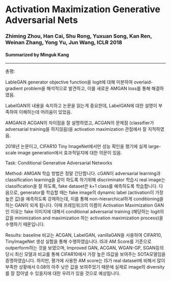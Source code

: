 # Activation Maximization Generative Adversarial Nets
### Zhiming Zhou, Han Cai, Shu Rong, Yuxuan Song, Kan Ren, Weinan Zhang, Yong Yu, Jun Wang, ICLR 2018
#### Summarized by Minguk Kang
---

총평: 
	
LableGAN generator objective function을 logit에 대해 미분하여 overlaid-gradient problem을 해석적으로 발견하고, 이를 새로운 AMGAN loss를 통해 해결하였음.
	
LabelGAN의 내용을 숙지하고 논문을 읽는게 중요한데, LabelGAN에 대한 설명이 부족하여 이해하는데 어려움이 있었음.
	
AMGAN과 ACGAN의 차이점을 잘 설명하였고, ACGAN의 문제점 (classifier가 adversarial training을 하지않음)을 activation maximization 관점에서 잘 지적하였음.
	
2018년 논문이고, CIFAR10 Tiny ImageNet에서만 성능 확인을 했기에 실제 large-scale image generation에서 효과적일지에 대한 의문이 있음. 

Task: Conditional Generative Adversarial Networks
 
Method:
AMGAN 학습 방법은 정말 간단합니다. cGAN이 adversarial learning과 classification learning을 같이 하도록 하기위해 discriminator 학습시 real image는 classification을 잘 하도록, fake dataset은 k+1 class를 예측하도록 학습합니다. 다음으로, generator를 학습할 때는 fake image의 dynamic label (activation이 가장 높은 값)을 예측하도록 강제하는데, 이를 통해 non-hierarchical하게 conditioning을 하는 GAN이 되게 됩니다. 이때 프레임워크의 이름이 Activation Maximization GAN인 이유는 fake 이미지에 대해서 conditional adversarial training (해당하는 logit의 값을 minimization and maximization 하는 activation maximization process)을 수행하기 때문입니다. 
 
Results:
baseline 비교는 ACGAN, LabelGAN, vanillaGAN을 사용하여 CIFAR10, TinyImageNet 생성 실험을 통해 수행하였습니다. IS과 AM Score를 기준으로 outperform하는 것을 보였으며, Improved GAN, ACGAN, WGAN-GP, SGAN등의 당시 최신 모델과 비교를 통해 CIFAR10에서 가장 높은 IS값을 보여주는 SOTA모델임을 증명하였습니다. 하지만, 평가에 사용한 AM score는 IS가 real dataset에 비해서 많이 부족한 상황에서 0.08의 아주 낮은 값을 보여주었기 때문에 실제로 image의 diversity를 잘 잡아낼 수 있을지에 대한 우려가 있을 것으로 예상됩니다.
